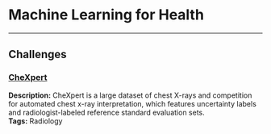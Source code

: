 # Machine Learning for Health
---

## Challenges

### [CheXpert](https://stanfordmlgroup.github.io/competitions/chexpert/)
**Description:**  CheXpert is a large dataset of chest X-rays and competition for automated chest x-ray interpretation, which features uncertainty labels and radiologist-labeled reference standard evaluation sets.    
**Tags:**  Radiology